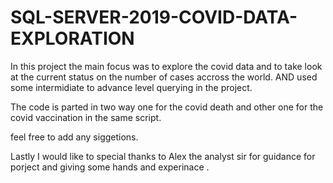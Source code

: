 # SQL-SERVER-2019-COVID-DATA-EXPLORATION

In this project the main focus was to explore the covid data and to take look at the current status on the number of cases accross the world.
AND used some intermidiate to advance level querying in the project.

The code is parted in two way one for the covid death and other one for the covid vaccination in the same script.

feel free to add any siggetions.

Lastly I would like to special thanks to Alex the analyst sir for guidance for porject and giving some hands and experinace .
